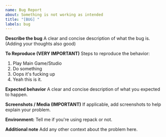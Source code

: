 ```yaml
---
name: Bug Report
about: Something is not working as intended
title: "[BUG] "
labels: bug
---
```


**Describe the bug**
A clear and concise description of what the bug is. (Adding your thoughts also good)

**To Reproduce (VERY IMPORTANT)**
Steps to reproduce the behavior:
1. Play Main Game/Studio
2. Do something
3. Oops it's fucking up
4. Yeah this is it.

**Expected behavior**
A clear and concise description of what you expected to happen.

**Screenshots / Media (IMPORTANT)**
If applicable, add screenshots to help explain your problem.

**Environment:**
Tell me if you're using repack or not.

**Additional note**
Add any other context about the problem here.
